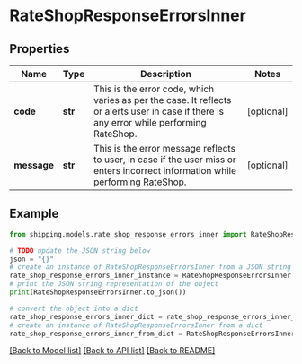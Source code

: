 # RateShopResponseErrorsInner


## Properties

Name | Type | Description | Notes
------------ | ------------- | ------------- | -------------
**code** | **str** | This is the error code, which varies as per the case. It reflects or alerts user in case if there is any error while performing RateShop.  | [optional] 
**message** | **str** | This is the error message reflects to user, in case if the user miss or enters incorrect information while performing RateShop. | [optional] 

## Example

```python
from shipping.models.rate_shop_response_errors_inner import RateShopResponseErrorsInner

# TODO update the JSON string below
json = "{}"
# create an instance of RateShopResponseErrorsInner from a JSON string
rate_shop_response_errors_inner_instance = RateShopResponseErrorsInner.from_json(json)
# print the JSON string representation of the object
print(RateShopResponseErrorsInner.to_json())

# convert the object into a dict
rate_shop_response_errors_inner_dict = rate_shop_response_errors_inner_instance.to_dict()
# create an instance of RateShopResponseErrorsInner from a dict
rate_shop_response_errors_inner_from_dict = RateShopResponseErrorsInner.from_dict(rate_shop_response_errors_inner_dict)
```
[[Back to Model list]](../README.md#documentation-for-models) [[Back to API list]](../README.md#documentation-for-api-endpoints) [[Back to README]](../README.md)



